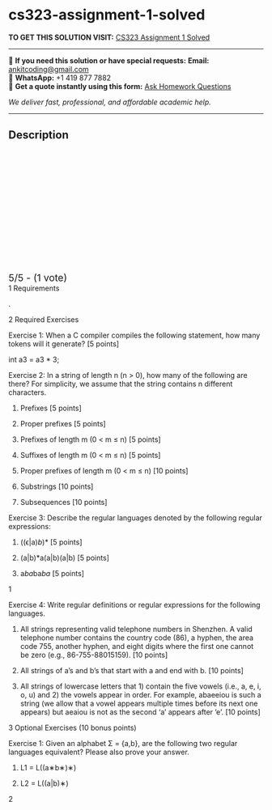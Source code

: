 # cs323-assignment-1-solved
**TO GET THIS SOLUTION VISIT:** [CS323 Assignment 1 Solved](https://www.ankitcodinghub.com/product/cs323-solved/)


---

📩 **If you need this solution or have special requests:** **Email:** ankitcoding@gmail.com  
📱 **WhatsApp:** +1 419 877 7882  
📄 **Get a quote instantly using this form:** [Ask Homework Questions](https://www.ankitcodinghub.com/services/ask-homework-questions/)

*We deliver fast, professional, and affordable academic help.*

---

<h2>Description</h2>



<div class="kk-star-ratings kksr-auto kksr-align-center kksr-valign-top" data-payload="{&quot;align&quot;:&quot;center&quot;,&quot;id&quot;:&quot;116244&quot;,&quot;slug&quot;:&quot;default&quot;,&quot;valign&quot;:&quot;top&quot;,&quot;ignore&quot;:&quot;&quot;,&quot;reference&quot;:&quot;auto&quot;,&quot;class&quot;:&quot;&quot;,&quot;count&quot;:&quot;1&quot;,&quot;legendonly&quot;:&quot;&quot;,&quot;readonly&quot;:&quot;&quot;,&quot;score&quot;:&quot;5&quot;,&quot;starsonly&quot;:&quot;&quot;,&quot;best&quot;:&quot;5&quot;,&quot;gap&quot;:&quot;4&quot;,&quot;greet&quot;:&quot;Rate this product&quot;,&quot;legend&quot;:&quot;5\/5 - (1 vote)&quot;,&quot;size&quot;:&quot;24&quot;,&quot;title&quot;:&quot;CS323&nbsp;Assignment 1 Solved&quot;,&quot;width&quot;:&quot;138&quot;,&quot;_legend&quot;:&quot;{score}\/{best} - ({count} {votes})&quot;,&quot;font_factor&quot;:&quot;1.25&quot;}">

<div class="kksr-stars">

<div class="kksr-stars-inactive">
            <div class="kksr-star" data-star="1" style="padding-right: 4px">


<div class="kksr-icon" style="width: 24px; height: 24px;"></div>
        </div>
            <div class="kksr-star" data-star="2" style="padding-right: 4px">


<div class="kksr-icon" style="width: 24px; height: 24px;"></div>
        </div>
            <div class="kksr-star" data-star="3" style="padding-right: 4px">


<div class="kksr-icon" style="width: 24px; height: 24px;"></div>
        </div>
            <div class="kksr-star" data-star="4" style="padding-right: 4px">


<div class="kksr-icon" style="width: 24px; height: 24px;"></div>
        </div>
            <div class="kksr-star" data-star="5" style="padding-right: 4px">


<div class="kksr-icon" style="width: 24px; height: 24px;"></div>
        </div>
    </div>

<div class="kksr-stars-active" style="width: 138px;">
            <div class="kksr-star" style="padding-right: 4px">


<div class="kksr-icon" style="width: 24px; height: 24px;"></div>
        </div>
            <div class="kksr-star" style="padding-right: 4px">


<div class="kksr-icon" style="width: 24px; height: 24px;"></div>
        </div>
            <div class="kksr-star" style="padding-right: 4px">


<div class="kksr-icon" style="width: 24px; height: 24px;"></div>
        </div>
            <div class="kksr-star" style="padding-right: 4px">


<div class="kksr-icon" style="width: 24px; height: 24px;"></div>
        </div>
            <div class="kksr-star" style="padding-right: 4px">


<div class="kksr-icon" style="width: 24px; height: 24px;"></div>
        </div>
    </div>
</div>


<div class="kksr-legend" style="font-size: 19.2px;">
            5/5 - (1 vote)    </div>
    </div>
1 Requirements

.

2 Required Exercises

Exercise 1: When a C compiler compiles the following statement, how many tokens will it generate? [5 points]

int a3 = a3 * 3;

Exercise 2: In a string of length n (n &gt; 0), how many of the following are there? For simplicity, we assume that the string contains n different characters.

1. Prefixes [5 points]

2. Proper prefixes [5 points]

3. Prefixes of length m (0 &lt; m ≤ n) [5 points]

4. Suffixes of length m (0 &lt; m ≤ n) [5 points]

5. Proper prefixes of length m (0 &lt; m ≤ n) [10 points]

6. Substrings [10 points]

7. Subsequences [10 points]

Exercise 3: Describe the regular languages denoted by the following regular expressions:

1. ((ϵ|a)*b*)* [5 points]

2. (a|b)*a(a|b)(a|b) [5 points]

3. a*ba*ba*ba* [5 points]

1

Exercise 4: Write regular definitions or regular expressions for the following languages.

1. All strings representing valid telephone numbers in Shenzhen. A valid telephone number contains the country code (86), a hyphen, the area code 755, another hyphen, and eight digits where the first one cannot be zero (e.g., 86-755-88015159). [10 points]

2. All strings of a’s and b’s that start with a and end with b. [10 points]

3. All strings of lowercase letters that 1) contain the five vowels (i.e., a, e, i, o, u) and 2) the vowels appear in order. For example, abaeeiou is such a string (we allow that a vowel appears multiple times before its next one appears) but aeaiou is not as the second ‘a’ appears after ’e’. [10 points]

3 Optional Exercises (10 bonus points)

Exercise 1: Given an alphabet Σ = {a,b}, are the following two regular languages equivalent? Please also prove your answer.

1. L1 = L((a∗b∗)∗)

2. L2 = L((a|b)∗)

2
